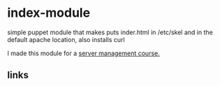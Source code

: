 # index-module
simple puppet module that makes puts inder.html in /etc/skel and in the default apache location, also installs curl

I made this module for a [server management course.](http://terokarvinen.com/2016/aikataulu-palvelinten-hallinta-ict4tn022-1-5-op-uusi-ops-loppusyksy-2016#comment-21920)





links
------
